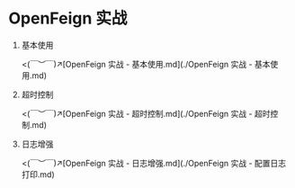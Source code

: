 # OpenFeign 实战

1.   基本使用

     <(￣︶￣)↗[OpenFeign 实战 - 基本使用.md](./OpenFeign 实战 - 基本使用.md)

2.   超时控制

     <(￣︶￣)↗[OpenFeign 实战 - 超时控制.md](./OpenFeign 实战 - 超时控制.md)

3.   日志增强

     <(￣︶￣)↗[OpenFeign 实战 - 日志增强.md](./OpenFeign 实战 - 配置日志打印.md)

